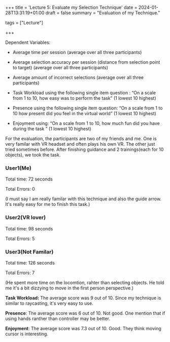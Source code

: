+++
title = 'Lecture 5: Evaluate my Selection Technique'
date = 2024-01-28T13:31:19+01:00
draft = false
summary = "Evaluation of my Technique."

tags = ["Lecture"]

+++

Dependent Variables:
- Average time per session (average over all three participants)
- Average selection accuracy per session (distance from selection point to target) (average over all three
participants)
- Average amount of incorrect selections (average over all three participants) 

- Task Workload using the following single item question :
“On a scale from 1 to 10, how easy was to perform the task” (1 lowest 10 highest)
- Presence using the following single item question:
“On a scale from 1 to 10 how present did you feel in the virtual world” (1 lowest 10 highest)
- Enjoyment using:
“On a scale from 1 to 10, how much fun did you have during the task ” (1 lowest 10 highest)

For the evaluation, the participants are two of my friends and me. One is very familar with VR headset and often plays his own VR. The other just tried sometimes before. After finishing guidance and 2 trainings(each for 10 objects), we took the task.

### User1(Me)
Total time: 72 seconds

Total Errors: 0

(I must say I am really familar with this technique and also the guide arrow. It's really easy for me to finish this task.)

### User2(VR lover)
Total time: 98 seconds

Total Errors: 5


### User3(Not Familar)
Total time: 126 seconds

Total Errors: 7

(He spent more time on the locomtion, rahter than selecting objects. He told me it's a bit dizzying to move in the first person perspective.)


**Task Workload:** The average score was 9 out of 10. Since my technique is similar to raycasting, it's very easy to use.

**Presence**: The average score was 6 out of 10. Not good. One mention that if using hands ranther than controller may be better.

**Enjoyment**: The average score was 7.3 out of 10. Good. They think moving cursor is interesting.

